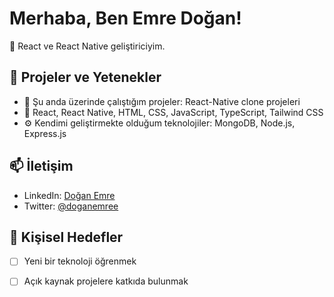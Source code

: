 # Merhaba, Ben Emre Doğan!

🚀 React ve React Native geliştiriciyim.

## 💼 Projeler ve Yetenekler

- 🔭 Şu anda üzerinde çalıştığım projeler: React-Native clone projeleri
- 🚀 React, React Native, HTML, CSS, JavaScript, TypeScript, Tailwind CSS
- ⚙️  Kendimi geliştirmekte olduğum teknolojiler: MongoDB, Node.js, Express.js

## 📫 İletişim

- LinkedIn: [Doğan Emre](https://www.linkedin.com/in/doganemree01/)
- Twitter: [@doganemree](https://twitter.com/doganemrea)

## 🎯 Kişisel Hedefler

- [ ] Yeni bir teknoloji öğrenmek
- [ ] Açık kaynak projelere katkıda bulunmak

